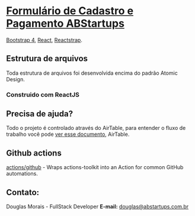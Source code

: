 # [Formulário de Cadastro e Pagamento ABStartups](http://planos.abstartups.com.br.s3-website-us-east-1.amazonaws.com/)


[Bootstrap 4](https://getbootstrap.com/), [React](https://reactjs.org/),
[Reactstrap](https://yarnpkg.com/package/reactstrap).


## Estrutura de arquivos
Toda estrutura de arquivos foi desenvolvida encima do padrão Atomic Design.



### Construido com ReactJS



## Precisa de ajuda?

Todo o projeto é controlado através do AirTable, para entender o fluxo de trabalho você pode [ver esse documento](https://airtable.com/invite/l?inviteId=invSpJMIMhjsjqrFi&inviteToken=a2281d837b9acb23a37131fe778aaa4a92d1387e997de6980faa5d1bdf3851cc), AirTable.

## Github actions
<!--lint ignore awesome-spell-check-->
[actions/github](https://github.com/actions/github) - Wraps actions-toolkit into an Action for common GitHub automations.

## Contato:
<!--  -->
Douglas Morais - FullStack Developer
**E-mail:** douglas@abstartups.com.br